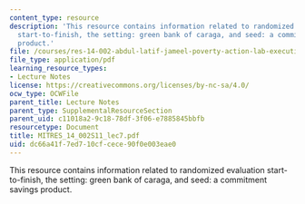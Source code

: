 ```yaml
---
content_type: resource
description: 'This resource contains information related to randomized evaluation
  start-to-finish, the setting: green bank of caraga, and seed: a commitment savings
  product.'
file: /courses/res-14-002-abdul-latif-jameel-poverty-action-lab-executive-training-evaluating-social-programs-2011-spring-2011/dc66a41f7ed710cfcece90f0e003eae0_MITRES_14_002S11_lec7.pdf
file_type: application/pdf
learning_resource_types:
- Lecture Notes
license: https://creativecommons.org/licenses/by-nc-sa/4.0/
ocw_type: OCWFile
parent_title: Lecture Notes
parent_type: SupplementalResourceSection
parent_uid: c11018a2-9c18-78df-3f06-e7885845bbfb
resourcetype: Document
title: MITRES_14_002S11_lec7.pdf
uid: dc66a41f-7ed7-10cf-cece-90f0e003eae0
---
```

This resource contains information related to randomized evaluation start-to-finish, the setting: green bank of caraga, and seed: a commitment savings product.
